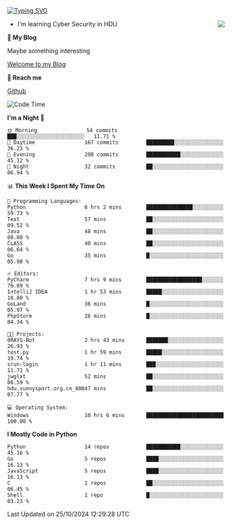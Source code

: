 [![Typing SVG](https://readme-typing-svg.herokuapp.com?font=Fira+Code&pause=1000&random=false&width=450&height=60&lines=Hello+%F0%9F%91%8B%F0%9F%8F%BB;I'm+JBNRZ)](https://git.io/typing-svg)

<a href="#">
  <img align="right" src="https://github-readme-stats.vercel.app/api?username=JBNRZ&show_icons=true&bg_color=15,f2f7fd,E0EAFC" />
</a>

- I'm learning Cyber Security in HDU

 **🌱 My Blog**

Maybe something interesting

[Welcome to my Blog](https://jbnrz.com.cn/)

 **💬 Reach me** 

[Github](https://github.com/JBNRZ)


<!--START_SECTION:waka-->
![Code Time](http://img.shields.io/badge/Code%20Time-717%20hrs%2057%20mins-blue)

**I'm a Night 🦉** 

```text
🌞 Morning                54 commits          ███░░░░░░░░░░░░░░░░░░░░░░   11.71 % 
🌆 Daytime                167 commits         █████████░░░░░░░░░░░░░░░░   36.23 % 
🌃 Evening                208 commits         ███████████░░░░░░░░░░░░░░   45.12 % 
🌙 Night                  32 commits          ██░░░░░░░░░░░░░░░░░░░░░░░   06.94 % 
```


📊 **This Week I Spent My Time On** 

```text
💬 Programming Languages: 
Python                   6 hrs 2 mins        ███████████████░░░░░░░░░░   59.73 % 
Text                     57 mins             ██░░░░░░░░░░░░░░░░░░░░░░░   09.52 % 
Java                     48 mins             ██░░░░░░░░░░░░░░░░░░░░░░░   08.00 % 
CLASS                    40 mins             ██░░░░░░░░░░░░░░░░░░░░░░░   06.64 % 
Go                       35 mins             █░░░░░░░░░░░░░░░░░░░░░░░░   05.90 % 

🔥 Editors: 
PyCharm                  7 hrs 9 mins        ██████████████████░░░░░░░   70.89 % 
IntelliJ IDEA            1 hr 53 mins        █████░░░░░░░░░░░░░░░░░░░░   18.80 % 
GoLand                   36 mins             █░░░░░░░░░░░░░░░░░░░░░░░░   05.97 % 
PhpStorm                 26 mins             █░░░░░░░░░░░░░░░░░░░░░░░░   04.34 % 

🐱‍💻 Projects: 
0RAYS-Bot                2 hrs 43 mins       ███████░░░░░░░░░░░░░░░░░░   26.93 % 
test.py                  1 hr 59 mins        █████░░░░░░░░░░░░░░░░░░░░   19.74 % 
srun-login               1 hr 11 mins        ███░░░░░░░░░░░░░░░░░░░░░░   11.71 % 
jwglxt                   52 mins             ██░░░░░░░░░░░░░░░░░░░░░░░   08.59 % 
hdu.sunnysport.org.cn_80047 mins             ██░░░░░░░░░░░░░░░░░░░░░░░   07.77 % 

💻 Operating System: 
Windows                  10 hrs 6 mins       █████████████████████████   100.00 % 
```

**I Mostly Code in Python** 

```text
Python                   14 repos            ███████████░░░░░░░░░░░░░░   45.16 % 
Go                       5 repos             ████░░░░░░░░░░░░░░░░░░░░░   16.13 % 
JavaScript               5 repos             ████░░░░░░░░░░░░░░░░░░░░░   16.13 % 
C                        2 repos             ██░░░░░░░░░░░░░░░░░░░░░░░   06.45 % 
Shell                    1 repo              █░░░░░░░░░░░░░░░░░░░░░░░░   03.23 % 
```




 Last Updated on 25/10/2024 12:29:28 UTC
<!--END_SECTION:waka-->
